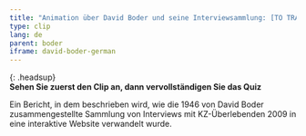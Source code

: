 ```yaml
---
title: "Animation über David Boder und seine Interviewsammlung: [TO TRANSLATE] from analogue to digital"
type: clip
lang: de
parent: boder
iframe: david-boder-german
---
```


{: .headsup}                            
**Sehen Sie zuerst den Clip an, dann vervollständigen Sie das Quiz**

Ein Bericht, in dem beschrieben wird, wie die 1946 von David Boder zusammengestellte Sammlung von Interviews mit KZ-Überlebenden 2009 in eine interaktive Website verwandelt wurde.

<!-- more -->
